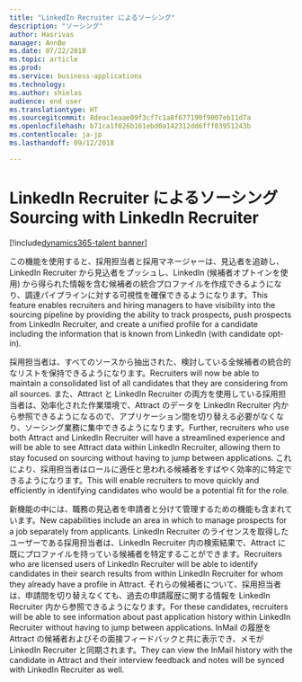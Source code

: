 ```yaml
---
title: "LinkedIn Recruiter によるソーシング"
description: "ソーシング"
author: Hasrivas
manager: AnnBe
ms.date: 07/22/2018
ms.topic: article
ms.prod: 
ms.service: business-applications
ms.technology: 
ms.author: shielas
audience: end user
ms.translationtype: HT
ms.sourcegitcommit: 8deac1eaae09f3cf7c1a8f677190f9007eb11d7a
ms.openlocfilehash: b71ca1f026b161ebd0a142312dd6fff03951243b
ms.contentlocale: ja-jp
ms.lasthandoff: 09/12/2018

---
```


# <a name="sourcing-with-linkedin-recruiter"></a><span data-ttu-id="898e6-103">LinkedIn Recruiter によるソーシング</span><span class="sxs-lookup"><span data-stu-id="898e6-103">Sourcing with LinkedIn Recruiter</span></span>

[!include[dynamics365-talent banner](../../includes/dynamics365-talent.md)]

<span data-ttu-id="898e6-104">この機能を使用すると、採用担当者と採用マネージャーは、見込者を追跡し、LinkedIn Recruiter から見込者をプッシュし、LinkedIn (候補者オプトインを使用) から得られた情報を含む候補者の統合プロファイルを作成できるようになり、調達パイプラインに対する可視性を確保できるようになります。</span><span class="sxs-lookup"><span data-stu-id="898e6-104">This feature enables recruiters and hiring managers to have visibility into the sourcing pipeline by providing the ability to track prospects, push prospects from LinkedIn Recruiter, and create a unified profile for a candidate including the information that is known from LinkedIn (with candidate opt-in).</span></span>

<span data-ttu-id="898e6-105">採用担当者は、すべてのソースから抽出された、検討している全候補者の統合的なリストを保持できるようになります。</span><span class="sxs-lookup"><span data-stu-id="898e6-105">Recruiters will now be able to maintain a consolidated list of all candidates that they are considering from all sources.</span></span> <span data-ttu-id="898e6-106">また、Attract と LinkedIn Recruiter の両方を使用している採用担当者は、効率化された作業環境で、Attract のデータを LinkedIn Recruiter 内から参照できるようになるので、アプリケーション間を切り替える必要がなくなり、ソーシング業務に集中できるようになります。</span><span class="sxs-lookup"><span data-stu-id="898e6-106">Further, recruiters who use both Attract and LinkedIn Recruiter will have a streamlined experience and will be able to see Attract data within LinkedIn Recruiter, allowing them to stay focused on sourcing without having to jump between applications.</span></span> <span data-ttu-id="898e6-107">これにより、採用担当者はロールに適任と思われる候補者をすばやく効率的に特定できるようになります。</span><span class="sxs-lookup"><span data-stu-id="898e6-107">This will enable recruiters to move quickly and efficiently in identifying candidates who would be a potential fit for the role.</span></span>

<span data-ttu-id="898e6-108">新機能の中には、職務の見込者を申請者と分けて管理するための機能も含まれています。</span><span class="sxs-lookup"><span data-stu-id="898e6-108">New capabilities include an area in which to manage prospects for a job separately from applicants.</span></span> <span data-ttu-id="898e6-109">LinkedIn Recruiter のライセンスを取得したユーザーである採用担当者は、LinkedIn Recruiter 内の検索結果で、Attract に既にプロファイルを持っている候補者を特定することができます。</span><span class="sxs-lookup"><span data-stu-id="898e6-109">Recruiters who are licensed users of LinkedIn Recruiter will be able to identify candidates in their search results from within LinkedIn Recruiter for whom they already have a profile in Attract.</span></span> <span data-ttu-id="898e6-110">それらの候補者について、採用担当者は、申請間を切り替えなくても、過去の申請履歴に関する情報を LinkedIn Recruiter 内から参照できるようになります。</span><span class="sxs-lookup"><span data-stu-id="898e6-110">For these candidates, recruiters will be able to see information about past application history within LinkedIn Recruiter without having to jump between applications.</span></span> <span data-ttu-id="898e6-111">InMail の履歴を Attract の候補者およびその面接フィードバックと共に表示でき、メモが LinkedIn Recruiter と同期されます。</span><span class="sxs-lookup"><span data-stu-id="898e6-111">They can view the InMail history with the candidate in Attract and their interview feedback and notes will be synced with LinkedIn Recruiter as well.</span></span>

<!--
## Who uses this feature
This feature is mainly used by recruiters within an organization.
## License required
Requires LinkedIn Recruiter System Connect and a Talent license.
## Setup required
Some of the capabilities in this feature will require each user to have a
license to LinkedIn Recruiter.
## Availability
Cloud
## Regional availability
Global
-->

